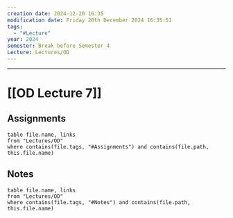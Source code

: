 ```yaml
---
creation date: 2024-12-20 16:35
modification date: Friday 20th December 2024 16:35:51
tags:
  - "#Lecture"
year: 2024
semester: Break before Semester 4
Lecture: Lectures/OD
---
```

---
# [[OD Lecture 7]]


## Assignments

 ```dataview
table file.name, links
from "Lectures/OD"
where contains(file.tags, "#Assignments") and contains(file.path, this.file.name)
```



## Notes


 ```dataview
table file.name, links
from "Lectures/OD"
where contains(file.tags, "#Notes") and contains(file.path, this.file.name)
```



